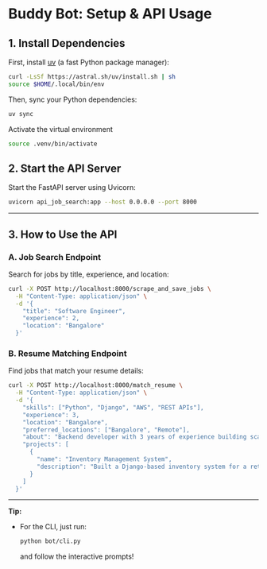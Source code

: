 # Buddy Bot: Setup & API Usage

## 1. Install Dependencies

First, install [uv](https://github.com/astral-sh/uv) (a fast Python package manager):

```bash
curl -LsSf https://astral.sh/uv/install.sh | sh
source $HOME/.local/bin/env
```

Then, sync your Python dependencies:

```bash
uv sync
```
 Activate the virtual environment

```bash
source .venv/bin/activate
```

## 2. Start the API Server

Start the FastAPI server using Uvicorn:

```bash
uvicorn api_job_search:app --host 0.0.0.0 --port 8000
```

---

## 3. How to Use the API

### A. Job Search Endpoint

Search for jobs by title, experience, and location:

```bash
curl -X POST http://localhost:8000/scrape_and_save_jobs \
  -H "Content-Type: application/json" \
  -d '{
    "title": "Software Engineer",
    "experience": 2,
    "location": "Bangalore"
  }'
```

### B. Resume Matching Endpoint

Find jobs that match your resume details:

```bash
curl -X POST http://localhost:8000/match_resume \
  -H "Content-Type: application/json" \
  -d '{
    "skills": ["Python", "Django", "AWS", "REST APIs"],
    "experience": 3,
    "location": "Bangalore",
    "preferred_locations": ["Bangalore", "Remote"],
    "about": "Backend developer with 3 years of experience building scalable APIs.",
    "projects": [
      {
        "name": "Inventory Management System",
        "description": "Built a Django-based inventory system for a retail client."
      }
    ]
  }'
```

---

**Tip:**
- For the CLI, just run:
  ```bash
  python bot/cli.py
  ```
  and follow the interactive prompts!